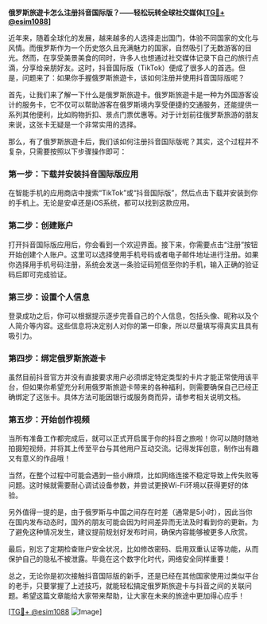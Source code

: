 **俄罗斯旅遊卡怎么注册抖音国际版？——轻松玩转全球社交媒体[[TG💪+ @esim1088](https://t.me/s/esim1088)]**

近年来，随着全球化的发展，越来越多的人选择走出国门，体验不同国家的文化与风情。而俄罗斯作为一个历史悠久且充满魅力的国家，自然吸引了无数游客的目光。然而，在享受美景美食的同时，许多人也想通过社交媒体记录下自己的旅行点滴，分享给亲朋好友。这时，抖音国际版（TikTok）便成了很多人的首选。但是，问题来了：如果你手握俄罗斯旅遊卡，该如何注册并使用抖音国际版呢？

首先，让我们来了解一下什么是俄罗斯旅遊卡。俄罗斯旅遊卡是一种为外国游客设计的服务卡，它不仅可以帮助游客在俄罗斯境内享受便捷的交通服务，还能提供一系列其他便利，比如购物折扣、景点门票优惠等。对于计划前往俄罗斯旅游的朋友来说，这张卡无疑是一个非常实用的选择。

那么，有了俄罗斯旅遊卡后，我们该如何注册抖音国际版呢？其实，这个过程并不复杂，只需要按照以下步骤操作即可：

### 第一步：下载并安装抖音国际版应用

在智能手机的应用商店中搜索“TikTok”或“抖音国际版”，然后点击下载并安装到你的手机上。无论是安卓还是iOS系统，都可以找到这款应用。

### 第二步：创建账户

打开抖音国际版应用后，你会看到一个欢迎界面。接下来，你需要点击“注册”按钮开始创建个人账户。这里可以选择使用手机号码或者电子邮件地址进行注册。如果你选择用手机号码注册，系统会发送一条验证码短信至你的手机，输入正确的验证码后即可完成验证。

### 第三步：设置个人信息

登录成功之后，你可以根据提示逐步完善自己的个人信息，包括头像、昵称以及个人简介等内容。这些信息将决定别人对你的第一印象，所以尽量填写得真实且具有吸引力。

### 第四步：绑定俄罗斯旅遊卡

虽然目前抖音官方并没有直接要求用户必须绑定特定类型的卡片才能正常使用该平台，但如果你希望充分利用俄罗斯旅遊卡带来的各种福利，则需要确保自己已经正确绑定了这张卡。具体方法可能因银行或服务商而异，请参考相关说明文档。

### 第五步：开始创作视频

当所有准备工作都完成后，就可以正式开启属于你的抖音之旅啦！你可以随时随地拍摄短视频，并将其上传至平台与其他用户互动交流。记得发挥创意，制作出有趣又有意义的作品哦！

当然，在整个过程中可能会遇到一些小麻烦，比如网络连接不稳定导致上传失败等问题。这时候就需要耐心调试设备参数，并尝试更换Wi-Fi环境以获得更好的体验。

另外值得一提的是，由于俄罗斯与中国之间存在时差（通常是5小时），因此当你在国内发布动态时，国外的朋友可能会因为时间差异而无法及时看到你的更新。为了避免这种情况发生，建议提前规划好发布时间，确保内容能够被更多人欣赏。

最后，别忘了定期检查账户安全状况，比如修改密码、启用双重认证等功能，从而保护自己的隐私不被泄露。毕竟在这个数字化时代，网络安全同样重要！

总之，无论你是初次接触抖音国际版的新手，还是已经在其他国家使用过类似平台的老手，只要掌握了上述技巧，就能轻松搞定俄罗斯旅遊卡与抖音之间的关联问题。希望这篇文章能给大家带来帮助，让大家在未来的旅途中更加得心应手！

[[TG💪+ @esim1088](https://t.me/s/esim1088) ![Image](https://i.postimg.cc/4NQfJmqS/Snipaste-2025-05-13-00-14-12.png)]